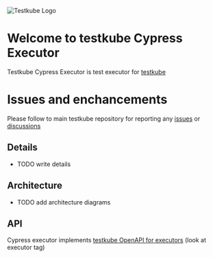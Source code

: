 ![Testkube Logo](https://raw.githubusercontent.com/kubeshop/testkube/main/assets/logo-dark-text-full.png)
                                                           
# Welcome to testkube Cypress Executor

Testkube Cypress Executor is test executor for [testkube](https://testkube.io)

# Issues and enchancements 

Please follow to main testkube repository for reporting any [issues](https://github.com/kubeshop/testkube/issues) or [discussions](https://github.com/kubeshop/testkube/discussions)

## Details 

- TODO write details

## Architecture

- TODO add architecture diagrams

## API 

Cypress executor implements [testkube OpenAPI for executors](https://kubeshop.github.io/testkube/openapi/#operations-tag-executor) (look at executor tag)
